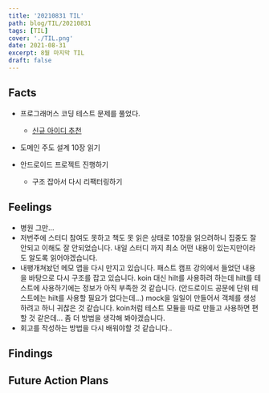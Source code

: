 ```yaml
---
title: '20210831 TIL'
path: blog/TIL/20210831
tags: [TIL]
cover: './TIL.png'
date: 2021-08-31
excerpt: 8월 마지막 TIL
draft: false
---
```


## Facts

- 프로그래머스 코딩 테스트 문제를 풀었다.
  - [신규 아이디 추천](https://programmers.co.kr/learn/courses/30/lessons/72410)
- 도메인 주도 설계 10장 읽기

- 안드로이드 프로젝트 진행하기
  - 구조 잡아서 다시 리팩터링하기

## Feelings

- 병원 그만...
- 저번주에 스터디 참여도 못하고 책도 못 읽은 상태로 10장을 읽으려하니 집중도 잘 안되고 이해도 잘 안되었습니다. 내일 스터디 까지 최소 어떤 내용이 있는지만이라도 알도록 읽어야겠습니다.
- 내팽개쳐놨던 메모 앱을 다시 만지고 있습니다. 패스트 캠프 강의에서 들었던 내용을 바탕으로 다시 구조를 잡고 있습니다. koin 대신 hilt를 사용하려 하는데 hilt를 테스트에 사용하기에는 정보가 아직 부족한 것 같습니다. (안드로이드 공문에 단위 테스트에는 hilt를 사용할 필요가 없다는데...) mock을 일일이 만들어서 객체를 생성하려고 하니 귀찮은 것 같습니다. koin처럼 테스트 모듈을 따로 만들고 사용하면 편할 것 같은데... 좀 더 방법을 생각해 봐야겠습니다.
- 회고를 작성하는 방법을 다시 배워야할 것 같습니다..

## Findings

## Future Action Plans
